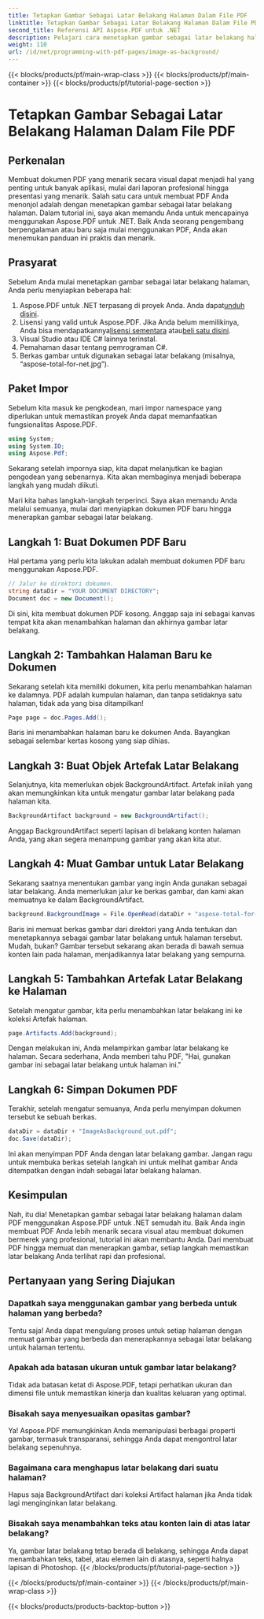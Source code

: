 ```yaml
---
title: Tetapkan Gambar Sebagai Latar Belakang Halaman Dalam File PDF
linktitle: Tetapkan Gambar Sebagai Latar Belakang Halaman Dalam File PDF
second_title: Referensi API Aspose.PDF untuk .NET
description: Pelajari cara menetapkan gambar sebagai latar belakang halaman dalam PDF menggunakan Aspose.PDF untuk .NET dengan panduan langkah demi langkah ini. Buat dokumen yang profesional dan menarik secara visual.
weight: 110
url: /id/net/programming-with-pdf-pages/image-as-background/
---
```


{{< blocks/products/pf/main-wrap-class >}}
{{< blocks/products/pf/main-container >}}
{{< blocks/products/pf/tutorial-page-section >}}

# Tetapkan Gambar Sebagai Latar Belakang Halaman Dalam File PDF

## Perkenalan

Membuat dokumen PDF yang menarik secara visual dapat menjadi hal yang penting untuk banyak aplikasi, mulai dari laporan profesional hingga presentasi yang menarik. Salah satu cara untuk membuat PDF Anda menonjol adalah dengan menetapkan gambar sebagai latar belakang halaman. Dalam tutorial ini, saya akan memandu Anda untuk mencapainya menggunakan Aspose.PDF untuk .NET. Baik Anda seorang pengembang berpengalaman atau baru saja mulai menggunakan PDF, Anda akan menemukan panduan ini praktis dan menarik.

## Prasyarat

Sebelum Anda mulai menetapkan gambar sebagai latar belakang halaman, Anda perlu menyiapkan beberapa hal:

1.  Aspose.PDF untuk .NET terpasang di proyek Anda. Anda dapat[unduh disini](https://releases.aspose.com/pdf/net/).
2.  Lisensi yang valid untuk Aspose.PDF. Jika Anda belum memilikinya, Anda bisa mendapatkannya[lisensi sementara](https://purchase.aspose.com/temporary-license/) atau[beli satu disini](https://purchase.aspose.com/buy).
3. Visual Studio atau IDE C# lainnya terinstal.
4. Pemahaman dasar tentang pemrograman C#.
5. Berkas gambar untuk digunakan sebagai latar belakang (misalnya, “aspose-total-for-net.jpg”).

## Paket Impor

Sebelum kita masuk ke pengkodean, mari impor namespace yang diperlukan untuk memastikan proyek Anda dapat memanfaatkan fungsionalitas Aspose.PDF.

```csharp
using System;
using System.IO;
using Aspose.Pdf;
```

Sekarang setelah impornya siap, kita dapat melanjutkan ke bagian pengodean yang sebenarnya. Kita akan membaginya menjadi beberapa langkah yang mudah diikuti.

Mari kita bahas langkah-langkah terperinci. Saya akan memandu Anda melalui semuanya, mulai dari menyiapkan dokumen PDF baru hingga menerapkan gambar sebagai latar belakang.

## Langkah 1: Buat Dokumen PDF Baru

Hal pertama yang perlu kita lakukan adalah membuat dokumen PDF baru menggunakan Aspose.PDF.

```csharp
// Jalur ke direktori dokumen.
string dataDir = "YOUR DOCUMENT DIRECTORY";
Document doc = new Document();
```

Di sini, kita membuat dokumen PDF kosong. Anggap saja ini sebagai kanvas tempat kita akan menambahkan halaman dan akhirnya gambar latar belakang.

## Langkah 2: Tambahkan Halaman Baru ke Dokumen

Sekarang setelah kita memiliki dokumen, kita perlu menambahkan halaman ke dalamnya. PDF adalah kumpulan halaman, dan tanpa setidaknya satu halaman, tidak ada yang bisa ditampilkan!

```csharp
Page page = doc.Pages.Add();
```

Baris ini menambahkan halaman baru ke dokumen Anda. Bayangkan sebagai selembar kertas kosong yang siap dihias.

## Langkah 3: Buat Objek Artefak Latar Belakang

Selanjutnya, kita memerlukan objek BackgroundArtifact. Artefak inilah yang akan memungkinkan kita untuk mengatur gambar latar belakang pada halaman kita.

```csharp
BackgroundArtifact background = new BackgroundArtifact();
```

Anggap BackgroundArtifact seperti lapisan di belakang konten halaman Anda, yang akan segera menampung gambar yang akan kita atur.

## Langkah 4: Muat Gambar untuk Latar Belakang

Sekarang saatnya menentukan gambar yang ingin Anda gunakan sebagai latar belakang. Anda memerlukan jalur ke berkas gambar, dan kami akan memuatnya ke dalam BackgroundArtifact.

```csharp
background.BackgroundImage = File.OpenRead(dataDir + "aspose-total-for-net.jpg");
```

Baris ini memuat berkas gambar dari direktori yang Anda tentukan dan menetapkannya sebagai gambar latar belakang untuk halaman tersebut. Mudah, bukan? Gambar tersebut sekarang akan berada di bawah semua konten lain pada halaman, menjadikannya latar belakang yang sempurna.

## Langkah 5: Tambahkan Artefak Latar Belakang ke Halaman

Setelah mengatur gambar, kita perlu menambahkan latar belakang ini ke koleksi Artefak halaman.

```csharp
page.Artifacts.Add(background);
```

Dengan melakukan ini, Anda melampirkan gambar latar belakang ke halaman. Secara sederhana, Anda memberi tahu PDF, "Hai, gunakan gambar ini sebagai latar belakang untuk halaman ini."

## Langkah 6: Simpan Dokumen PDF

Terakhir, setelah mengatur semuanya, Anda perlu menyimpan dokumen tersebut ke sebuah berkas.

```csharp
dataDir = dataDir + "ImageAsBackground_out.pdf";
doc.Save(dataDir);
```

Ini akan menyimpan PDF Anda dengan latar belakang gambar. Jangan ragu untuk membuka berkas setelah langkah ini untuk melihat gambar Anda ditempatkan dengan indah sebagai latar belakang halaman.

## Kesimpulan

Nah, itu dia! Menetapkan gambar sebagai latar belakang halaman dalam PDF menggunakan Aspose.PDF untuk .NET semudah itu. Baik Anda ingin membuat PDF Anda lebih menarik secara visual atau membuat dokumen bermerek yang profesional, tutorial ini akan membantu Anda. Dari membuat PDF hingga memuat dan menerapkan gambar, setiap langkah memastikan latar belakang Anda terlihat rapi dan profesional.

## Pertanyaan yang Sering Diajukan

### Dapatkah saya menggunakan gambar yang berbeda untuk halaman yang berbeda?
Tentu saja! Anda dapat mengulang proses untuk setiap halaman dengan memuat gambar yang berbeda dan menerapkannya sebagai latar belakang untuk halaman tertentu.

### Apakah ada batasan ukuran untuk gambar latar belakang?
Tidak ada batasan ketat di Aspose.PDF, tetapi perhatikan ukuran dan dimensi file untuk memastikan kinerja dan kualitas keluaran yang optimal.

### Bisakah saya menyesuaikan opasitas gambar?
Ya! Aspose.PDF memungkinkan Anda memanipulasi berbagai properti gambar, termasuk transparansi, sehingga Anda dapat mengontrol latar belakang sepenuhnya.

### Bagaimana cara menghapus latar belakang dari suatu halaman?
Hapus saja BackgroundArtifact dari koleksi Artifact halaman jika Anda tidak lagi menginginkan latar belakang.

### Bisakah saya menambahkan teks atau konten lain di atas latar belakang?
Ya, gambar latar belakang tetap berada di belakang, sehingga Anda dapat menambahkan teks, tabel, atau elemen lain di atasnya, seperti halnya lapisan di Photoshop.
{{< /blocks/products/pf/tutorial-page-section >}}

{{< /blocks/products/pf/main-container >}}
{{< /blocks/products/pf/main-wrap-class >}}

{{< blocks/products/products-backtop-button >}}
